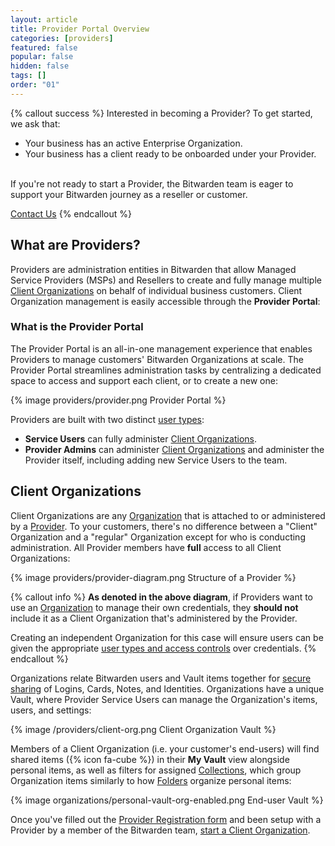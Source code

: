```yaml
---
layout: article
title: Provider Portal Overview
categories: [providers]
featured: false
popular: false
hidden: false
tags: []
order: "01"
---
```


{% callout success %}
Interested in becoming a Provider? To get started, we ask that:

- Your business has an active Enterprise Organization.
- Your business has a client ready to be onboarded under your Provider.

<br>
If you're not ready to start a Provider, the Bitwarden team is eager to support your Bitwarden journey as a reseller or customer.

<a role="button" class="btn btn-primary" href="https://bitwarden.com/contact" target="blank">Contact Us</a>
{% endcallout %}

## What are Providers?

Providers are administration entities in Bitwarden that allow Managed Service Providers (MSPs) and Resellers to create and fully manage multiple [Client Organizations](#client-organizations) on behalf of individual business customers. Client Organization management is easily accessible through the **Provider Portal**:

### What is the Provider Portal

The Provider Portal is an all-in-one management experience that enables Providers to manage customers' Bitwarden Organizations at scale. The Provider Portal streamlines administration tasks by centralizing a dedicated space to access and support each client, or to create a new one:

{% image providers/provider.png Provider Portal %}

Providers are built with two distinct [user types]({{site.baseurl}}/article/artice/provider-users/#user-types):

- **Service Users** can fully administer [Client Organizations](#client-organizations).
- **Provider Admins** can administer [Client Organizations](#client-organizations) and administer the Provider itself, including adding new Service Users to the team.

## Client Organizations

Client Organizations are any [Organization]({{site.baseurl}}/article/about-organizations/) that is attached to or administered by a [Provider](#what-are-providers). To your customers, there's no difference between a "Client" Organization and a "regular" Organization except for who is conducting administration. All Provider members have **full** access to all Client Organizations:

{% image providers/provider-diagram.png Structure of a Provider %}

{% callout info %}
**As denoted in the above diagram**, if Providers want to use an [Organization]({{site.baseurl}}/article/about-organizations) to manage their own credentials, they **should not** include it as a Client Organization that's administered by the Provider.

Creating an independent Organization for this case will ensure users can be given the appropriate [user types and access controls]({{site.baseurl}}/article/user-types-access-control) over credentials.
{% endcallout %}

Organizations relate Bitwarden users and Vault items together for [secure sharing]({{site.baseurl}}/article/sharing/) of Logins, Cards, Notes, and Identities. Organizations have a unique Vault, where Provider Service Users can manage the Organization's items, users, and settings:

{% image /providers/client-org.png Client Organization Vault %}

Members of a Client Organization (i.e. your customer's end-users) will find shared items ({% icon fa-cube %}) in their **My Vault** view alongside personal items, as well as filters for assigned [Collections]({{site.baseurl}}/article/about-collections/), which group Organization items similarly to how [Folders]({{site.baseurl}}/article/folders/) organize personal items:

{% image organizations/personal-vault-org-enabled.png End-user Vault %}

Once you've filled out the [Provider Registration form](#) and been setup with a Provider by a member of the Bitwarden team, [start a Client Organization]({{site.baseurl}}/article/client-org-setup).
